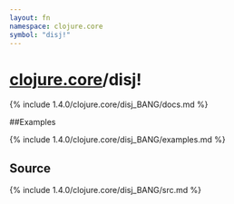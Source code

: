 ```yaml
---
layout: fn
namespace: clojure.core
symbol: "disj!"
---
```


# [clojure.core](../)/disj!

{% include 1.4.0/clojure.core/disj_BANG/docs.md %}

##Examples

{% include 1.4.0/clojure.core/disj_BANG/examples.md %}
## Source
{% include 1.4.0/clojure.core/disj_BANG/src.md %}

